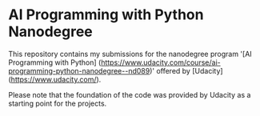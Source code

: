 # AI Programming with Python Nanodegree
This repository contains my submissions for the nanodegree program '[AI Programming with Python] (https://www.udacity.com/course/ai-programming-python-nanodegree--nd089)' offered by [Udacity] (https://www.udacity.com/).

Please note that the foundation of the code was provided by Udacity as a starting point for the projects.
